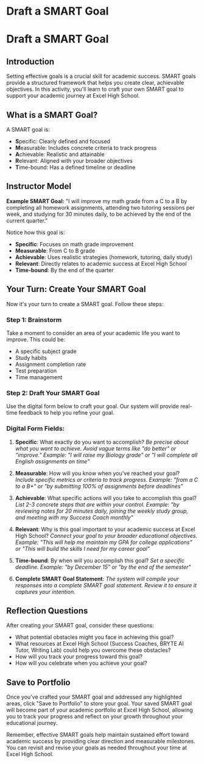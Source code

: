 

# Draft a SMART Goal

# Draft a SMART Goal

## Introduction
Setting effective goals is a crucial skill for academic success. SMART goals provide a structured framework that helps you create clear, achievable objectives. In this activity, you'll learn to craft your own SMART goal to support your academic journey at Excel High School.

## What is a SMART Goal?

A SMART goal is:
- **S**pecific: Clearly defined and focused
- **M**easurable: Includes concrete criteria to track progress
- **A**chievable: Realistic and attainable
- **R**elevant: Aligned with your broader objectives
- **T**ime-bound: Has a defined timeline or deadline

## Instructor Model

**Example SMART Goal:**
"I will improve my math grade from a C to a B by completing all homework assignments, attending two tutoring sessions per week, and studying for 30 minutes daily, to be achieved by the end of the current quarter."

Notice how this goal is:
- **Specific**: Focuses on math grade improvement
- **Measurable**: From C to B grade
- **Achievable**: Uses realistic strategies (homework, tutoring, daily study)
- **Relevant**: Directly relates to academic success at Excel High School
- **Time-bound**: By the end of the quarter

## Your Turn: Create Your SMART Goal

Now it's your turn to create a SMART goal. Follow these steps:

### Step 1: Brainstorm
Take a moment to consider an area of your academic life you want to improve. This could be:
- A specific subject grade
- Study habits
- Assignment completion rate
- Test preparation
- Time management

### Step 2: Draft Your SMART Goal
Use the digital form below to craft your goal. Our system will provide real-time feedback to help you refine your goal.

### Digital Form Fields:

1. **Specific**: What exactly do you want to accomplish?
   *Be precise about what you want to achieve. Avoid vague terms like "do better" or "improve."*
   *Example: "I will raise my Biology grade" or "I will complete all English assignments on time"*

2. **Measurable**: How will you know when you've reached your goal?
   *Include specific metrics or criteria to track progress.*
   *Example: "from a C to a B+" or "by submitting 100% of assignments before deadlines"*

3. **Achievable**: What specific actions will you take to accomplish this goal?
   *List 2-3 concrete steps that are within your control.*
   *Example: "by reviewing notes for 20 minutes daily, joining the weekly study group, and meeting with my Success Coach monthly"*

4. **Relevant**: Why is this goal important to your academic success at Excel High School?
   *Connect your goal to your broader educational objectives.*
   *Example: "This will help me maintain my GPA for college applications" or "This will build the skills I need for my career goal"*

5. **Time-bound**: By when will you accomplish this goal?
   *Set a specific deadline.*
   *Example: "by December 15" or "by the end of the semester"*

6. **Complete SMART Goal Statement**: 
   *The system will compile your responses into a complete SMART goal statement. Review it to ensure it captures your intention.*

## Reflection Questions

After creating your SMART goal, consider these questions:
- What potential obstacles might you face in achieving this goal?
- What resources at Excel High School (Success Coaches, BRYTE AI Tutor, Writing Lab) could help you overcome these obstacles?
- How will you track your progress toward this goal?
- How will you celebrate when you achieve your goal?

## Save to Portfolio

Once you've crafted your SMART goal and addressed any highlighted areas, click "Save to Portfolio" to store your goal. Your saved SMART goal will become part of your academic portfolio at Excel High School, allowing you to track your progress and reflect on your growth throughout your educational journey.

Remember, effective SMART goals help maintain sustained effort toward academic success by providing clear direction and measurable milestones. You can revisit and revise your goals as needed throughout your time at Excel High School.